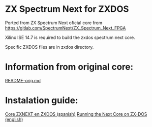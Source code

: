 # ZX Spectrum Next for ZXDOS
Ported from ZX Spectrum Next oficial core from https://gitlab.com/SpectrumNext/ZX_Spectrum_Next_FPGA

Xilinx ISE 14.7 is required to build the zxdos spectrum next core.

Specific ZXDOS files are in zxdos directory.


# Information from original core:

[README-orig.md](README-orig.md)

# Instalation guide:
[Core ZXNEXT en ZXDOS (spanish)](http://www.forofpga.es/viewtopic.php?f=8&t=349)
[Running the Next Core on ZX-DOS (english)](https://gitlab.com/thesmog358/tbblue/-/blob/master/docs/zxdos/zxdoscoreinstall.txt)


